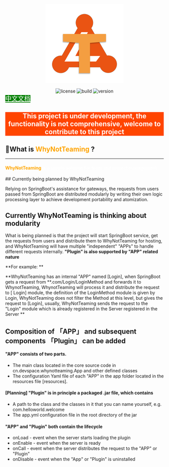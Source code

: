 <p align="center">
  <a href="https://whynotteaming.pamalee.cn">
    <img alt="WhyNotTeaming" src="./img/Logo.png" width="250"/>
  </a>
</p>
<div align="center">
<img src="https://img.shields.io/badge/License-MIT_License-green?style=for-the-badge" alt="license">
<img src="https://img.shields.io/badge/build-v0.0.1-blue?style=for-the-badge" alt="build">
<img src="https://img.shields.io/badge/Version-V0.0.1-brown?style=for-the-badge" alt="version">
</div>
<a href='./README_CHS.md' style="background:green;color:white;font-size:20px">中文文档</a>

<div style="background:orangered;color:white;" align="center"><h2>This project is under development, the functionality is not comprehensive, welcome to contribute to this project</h2></div>



##  🤔What is  <span style="color:orange">WhyNotTeaming</span> ?

---
<div style="color:white">
<h4><span style="color:orange">WhyNotTeaming</span> is a simple solution for team and project management</h4>
</div>
## Currently being planned by WhyNotTeaming

Relying on SpringBoot's assistance for gateways, the requests from users passed from SpringBoot are distributed modularly by writing their own logic processing layer to achieve development portability and atomization.
## Currently WhyNotTeaming is thinking about modularity
What is being planned is that the project will start SpringBoot service, get the requests from users and distribute them to WhyNotTeaming for hosting, and WhyNotTeaming will have multiple "independent" "APPs" to handle different requests internally. **"Plugin" is also supported by "APP" related nature**

**For example: **

**WhyNotTeaming has an internal "APP" named [Login], when SpringBoot gets a request from \*\*.com/Login/LoginMethod and forwards it to WhynotTeaming, WhynotTeaming will process it and distribute the request to [ Login] module, the definition of the LoginMethod module is given by Login, WhyNotTeaming does not filter the Method at this level, but gives the request to [Login], usually, WhyNotTeaming sends the request to the "Login" module which is already registered in the Server registered in the Server **

## Composition of 「APP」 and subsequent components 「Plugin」 can be added

#### "APP" consists of two parts.

- The main class located in the core source code in cn.devspace.whynotteaming.App and other defined classes
- The configuration Yaml file of each "APP" in the app folder located in the resources file [resources].

#### [Planning] "Plugin" is in principle a packaged .jar file, which contains

- A path to the class and the classes in it that you can name yourself, e.g. com.helloworld.welcome
- The app.yml configuration file in the root directory of the jar

#### "APP" and "Plugin" both contain the lifecycle

- onLoad - event when the server starts loading the plugin
- onEnable - event when the server is ready
- onCall - event when the server distributes the request to the "APP" or "Plugin"
- onDisable - event when the "App" or "Plugin" is uninstalled